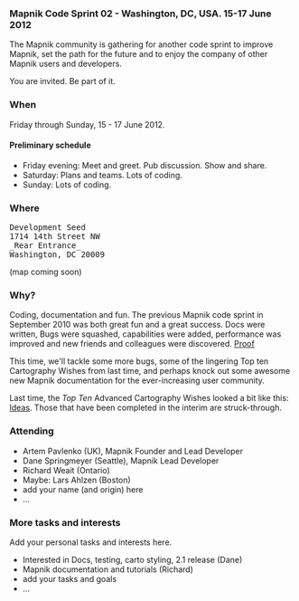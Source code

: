 ### Mapnik Code Sprint 02 - Washington, DC, USA. 15-17 June 2012

The Mapnik community is gathering for another code sprint to improve Mapnik, set the path for the future and to enjoy the company of other Mapnik users and developers.  

You are invited.  Be part of it.

### When

Friday through Sunday, 15 - 17 June 2012.

#### Preliminary schedule

- Friday evening: Meet and greet. Pub discussion.  Show and share.  
- Saturday: Plans and teams.  Lots of coding.
- Sunday: Lots of coding.

### Where

<pre>Development Seed
1714 14th Street NW
_Rear Entrance_
Washington, DC 20009</pre> 
(map coming soon)

### Why?

Coding, documentation and fun.  The previous Mapnik code sprint in September 2010 was both great fun and a great success.  Docs were written, Bugs were squashed, capabilities were added, performance was improved and new friends and colleagues were discovered.  [Proof](https://github.com/mapnik/mapnik/wiki/MapnikCodeSprint_MCS01_Results) 

This time, we'll tackle some more bugs, some of the lingering Top ten Cartography Wishes from last time, and perhaps knock out some awesome new Mapnik documentation for the ever-increasing user community.  

Last time, the *Top Ten* Advanced Cartography Wishes looked a bit like this: [Ideas](Ideas). Those that have been completed in the interim are struck-through. 


### Attending
- Artem Pavlenko (UK), Mapnik Founder and Lead Developer
- Dane Springmeyer (Seattle), Mapnik Lead Developer 
- Richard Weait (Ontario)
- Maybe: Lars Ahlzen (Boston) 
- add your name (and origin) here
- ...

### More tasks and interests
Add your personal tasks and interests here.
- Interested in Docs, testing, carto styling, 2.1 release (Dane)
- Mapnik documentation and tutorials (Richard)
- add your tasks and goals
- ...